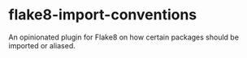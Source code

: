# flake8-import-conventions
An opinionated plugin for Flake8 on how certain packages should be imported or aliased.
